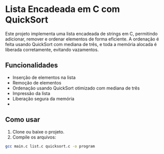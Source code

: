 # Lista Encadeada em C com QuickSort

Este projeto implementa uma lista encadeada de strings em C, permitindo adicionar, remover e ordenar elementos de forma eficiente. A ordenação é feita usando QuickSort com mediana de três, e toda a memória alocada é liberada corretamente, evitando vazamentos.

## Funcionalidades 
- Inserção de elementos na lista
- Remoção de elementos
- Ordenação usando QuickSort otimizado com mediana de três
- Impressão da lista
- Liberação segura da memória
- 
## Como usar
1. Clone ou baixe o projeto.
2. Compile os arquivos:
```bash
gcc main.c list.c quicksort.c -o program
